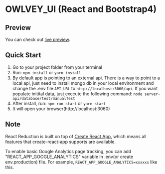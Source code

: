 # OWLVEY_UI (React and Bootstrap4)

## Preview

You can check out [live preview](https://comming-soon/).

## Quick Start

1.  Go to your project folder from your terminal
2.  Run: `npm install` or `yarn install`
3.  By default app is pointing to an external api. There is a way to point to a local api, just need to install mongo db
    in your local environment and change the .env file `API_URL` to `http://localhost:3060/api`. If you want populate initital data,
    just execute the following command: `node server-api/database/test/manualTest`
4.  After install, run: `npm run start` or `yarn start`
5.  It will open your browser(http://localhost:3060)

## Note

React Reduction is built on top of [Create React App](https://github.com/facebook/create-react-app), which means all features that create-react-app supports are available.

To enable basic Google Analytics page tracking, you can add "REACT_APP_GOOGLE_ANALYTICS" variable in .env(or create env.production) file. For example, `REACT_APP_GOOGLE_ANALYTICS=xxxxxx` like this.
